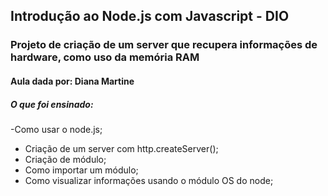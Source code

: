 ## Introdução ao Node.js com Javascript - DIO

### Projeto de criação de um server que recupera informações de hardware, como uso da memória RAM
#### Aula dada por: Diana Martine

##### O que foi ensinado:

-Como usar o node.js;
- Criação de um server com http.createServer();
- Criação de módulo;
- Como importar um módulo;
- Como visualizar informações usando o módulo OS do node;
